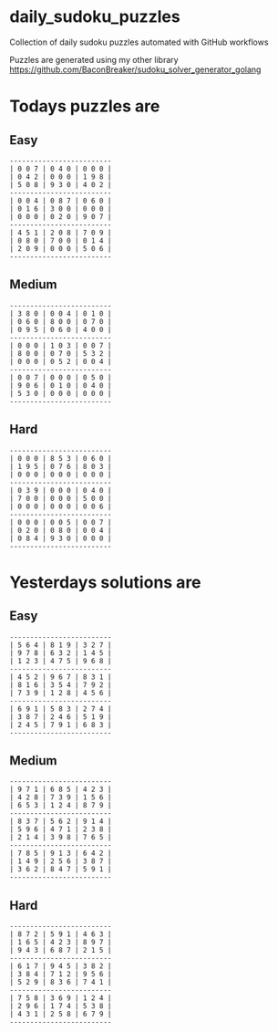 
# daily_sudoku_puzzles 

Collection of daily sudoku puzzles automated with GitHub workflows 

Puzzles are generated using my other library https://github.com/BaconBreaker/sudoku_solver_generator_golang 
 

# Todays puzzles are 

## Easy 

```
-------------------------
| 0 0 7 | 0 4 0 | 0 0 0 | 
| 0 4 2 | 0 0 0 | 1 9 8 | 
| 5 0 8 | 9 3 0 | 4 0 2 | 
-------------------------
| 0 0 4 | 0 8 7 | 0 6 0 | 
| 0 1 6 | 3 0 0 | 0 0 0 | 
| 0 0 0 | 0 2 0 | 9 0 7 | 
-------------------------
| 4 5 1 | 2 0 8 | 7 0 9 | 
| 0 8 0 | 7 0 0 | 0 1 4 | 
| 2 0 9 | 0 0 0 | 5 0 6 | 
-------------------------
```
## Medium 

```
-------------------------
| 3 8 0 | 0 0 4 | 0 1 0 | 
| 0 6 0 | 8 0 0 | 0 7 0 | 
| 0 9 5 | 0 6 0 | 4 0 0 | 
-------------------------
| 0 0 0 | 1 0 3 | 0 0 7 | 
| 8 0 0 | 0 7 0 | 5 3 2 | 
| 0 0 0 | 0 5 2 | 0 0 4 | 
-------------------------
| 0 0 7 | 0 0 0 | 0 5 0 | 
| 9 0 6 | 0 1 0 | 0 4 0 | 
| 5 3 0 | 0 0 0 | 0 0 0 | 
-------------------------
```
## Hard 

```
-------------------------
| 0 0 0 | 8 5 3 | 0 6 0 | 
| 1 9 5 | 0 7 6 | 8 0 3 | 
| 0 0 0 | 0 0 0 | 0 0 0 | 
-------------------------
| 0 3 9 | 0 0 0 | 0 4 0 | 
| 7 0 0 | 0 0 0 | 5 0 0 | 
| 0 0 0 | 0 0 0 | 0 0 6 | 
-------------------------
| 0 0 0 | 0 0 5 | 0 0 7 | 
| 0 2 0 | 0 8 0 | 0 0 4 | 
| 0 8 4 | 9 3 0 | 0 0 0 | 
-------------------------
```
# Yesterdays solutions are 

## Easy 

```
-------------------------
| 5 6 4 | 8 1 9 | 3 2 7 | 
| 9 7 8 | 6 3 2 | 1 4 5 | 
| 1 2 3 | 4 7 5 | 9 6 8 | 
-------------------------
| 4 5 2 | 9 6 7 | 8 3 1 | 
| 8 1 6 | 3 5 4 | 7 9 2 | 
| 7 3 9 | 1 2 8 | 4 5 6 | 
-------------------------
| 6 9 1 | 5 8 3 | 2 7 4 | 
| 3 8 7 | 2 4 6 | 5 1 9 | 
| 2 4 5 | 7 9 1 | 6 8 3 | 
-------------------------
```
## Medium 

```
-------------------------
| 9 7 1 | 6 8 5 | 4 2 3 | 
| 4 2 8 | 7 3 9 | 1 5 6 | 
| 6 5 3 | 1 2 4 | 8 7 9 | 
-------------------------
| 8 3 7 | 5 6 2 | 9 1 4 | 
| 5 9 6 | 4 7 1 | 2 3 8 | 
| 2 1 4 | 3 9 8 | 7 6 5 | 
-------------------------
| 7 8 5 | 9 1 3 | 6 4 2 | 
| 1 4 9 | 2 5 6 | 3 8 7 | 
| 3 6 2 | 8 4 7 | 5 9 1 | 
-------------------------
```
## Hard 

```
-------------------------
| 8 7 2 | 5 9 1 | 4 6 3 | 
| 1 6 5 | 4 2 3 | 8 9 7 | 
| 9 4 3 | 6 8 7 | 2 1 5 | 
-------------------------
| 6 1 7 | 9 4 5 | 3 8 2 | 
| 3 8 4 | 7 1 2 | 9 5 6 | 
| 5 2 9 | 8 3 6 | 7 4 1 | 
-------------------------
| 7 5 8 | 3 6 9 | 1 2 4 | 
| 2 9 6 | 1 7 4 | 5 3 8 | 
| 4 3 1 | 2 5 8 | 6 7 9 | 
-------------------------
```
